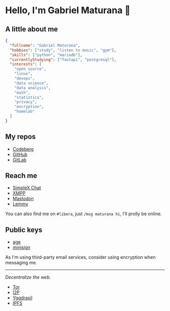 # Hello, I'm Gabriel Maturana 👋

## A little about me

```json
{
  "fullname": "Gabriel Maturana", 
  "hobbies": ["study", "listen to music", "gym"],
  "skills": ["python", "mariadb"],
  "currentlyStudying": ["fastapi", "postgresql"],
  "interests": [
    "open source",
    "linux",
    "devops",
    "data science",
    "data analysis",
    "math",
    "statistics",
    "privacy",
    "encryption",
    "homelab"
  ]
}
```

## My repos

- [Codeberg](https://codeberg.org/imMaturana)
- [GitHub](https://github.com/imMaturana)
- [GitLab](https://gitlab.com/imMaturana)

## Reach me

- [SimpleX Chat](https://simplex.chat/contact#/?v=1-4&smp=smp%3A%2F%2FZKe4uxF4Z_aLJJOEsC-Y6hSkXgQS5-oc442JQGkyP8M%3D%40smp17.simplex.im%2FGc4D9UhHY5wwdzv-32obKoce4MQlpxeP%23%2F%3Fv%3D1-2%26dh%3DMCowBQYDK2VuAyEA_biKYlPCLc8-kxnC2bv-y34oXG6uUgy0yHkgyUy6vjg%253D%26srv%3Dogtwfxyi3h2h5weftjjpjmxclhb5ugufa5rcyrmg7j4xlch7qsr5nuqd.onion)
- [XMPP](xmpp:maturana@conversations.im?omemo-sid-682227059=0916e6f80cbdfb38adc4a04eb16eb0ce92014850eb476f1fd69c3ce1199e4a47)
- [Mastodon](https://bolha.us/@maturana)
- [Lemmy](https://lemmy.ml/u/maturana)

You can also find me on `#libera`, just `/msg maturana hi`, I'll prolly be online.

## Public keys

- [age](https://codeberg.org/imMaturana/public-keys/raw/branch/master/age-pubkey.txt)
- [minisign](https://codeberg.org/imMaturana/public-keys/raw/branch/master/minisign.pub)

As I'm using third-party email services, consider using encryption when messaging me.

---

_Decentralize the web._

- [Tor](https://torproject.org)
- [I2P](https://geti2p.net)
- [Yggdrasil](https://yggdrasil-network.github.io)
- [IPFS](https://ipfs.tech)
